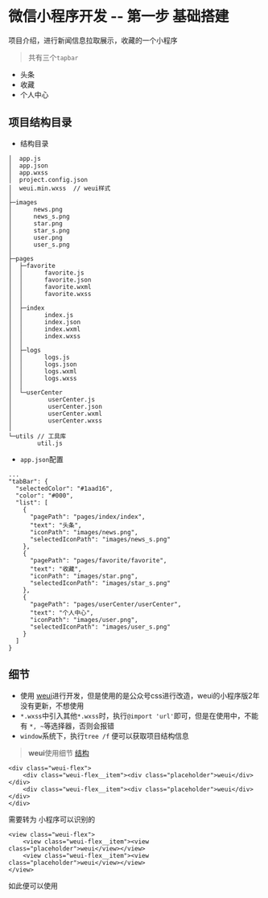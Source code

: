# 微信小程序开发 -- 第一步 基础搭建
项目介绍，进行新闻信息拉取展示，收藏的一个小程序
> 共有三个`tapbar`
  - 头条
  - 收藏
  - 个人中心

## 项目结构目录

+ 结构目录
```
│  app.js
│  app.json
│  app.wxss
│  project.config.json
│  weui.min.wxss  // weui样式
│
├─images
│      news.png
│      news_s.png
│      star.png
│      star_s.png
│      user.png
│      user_s.png
│
├─pages
│  ├─favorite
│  │      favorite.js
│  │      favorite.json
│  │      favorite.wxml
│  │      favorite.wxss
│  │
│  ├─index
│  │      index.js
│  │      index.json
│  │      index.wxml
│  │      index.wxss
│  │
│  ├─logs
│  │      logs.js
│  │      logs.json
│  │      logs.wxml
│  │      logs.wxss
│  │
│  └─userCenter
│          userCenter.js
│          userCenter.json
│          userCenter.wxml
│          userCenter.wxss
│
└─utils // 工具库
        util.js
```
+ `app.json`配置
```
...
"tabBar": {
  "selectedColor": "#1aad16",
  "color": "#000",
  "list": [
    {
      "pagePath": "pages/index/index",
      "text": "头条",
      "iconPath": "images/news.png",
      "selectedIconPath": "images/news_s.png"
    },
    {
      "pagePath": "pages/favorite/favorite",
      "text": "收藏",
      "iconPath": "images/star.png",
      "selectedIconPath": "images/star_s.png"
    },
    {
      "pagePath": "pages/userCenter/userCenter",
      "text": "个人中心",
      "iconPath": "images/user.png",
      "selectedIconPath": "images/user_s.png"
    }
  ]
}
```

## 细节
+ 使用 [weui](https://weui.io/#navbar)进行开发，但是使用的是公众号css进行改造，weui的小程序版2年没有更新，不想使用
+ `*.wxss`中引入其他`*.wxss`时，执行`@import 'url'`即可，但是在使用中，不能有 `*, ~`等选择器，否则会报错
+ `window`系统下，执行`tree /f` 便可以获取项目结构信息

> **weui**使用细节 [结构](https://github.com/Tencent/weui/wiki)

```eg
<div class="weui-flex">
    <div class="weui-flex__item"><div class="placeholder">weui</div></div>
    <div class="weui-flex__item"><div class="placeholder">weui</div></div>
</div>
```
需要转为 小程序可以识别的
```
<view class="weui-flex">
    <view class="weui-flex__item"><view class="placeholder">weui</view></view>
    <view class="weui-flex__item"><view class="placeholder">weui</view></view>
</view>
```
如此便可以使用